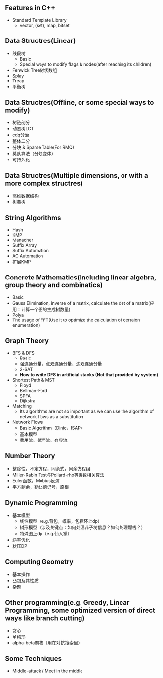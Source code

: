 ## Features in C++
- Standard Template Library
  - vector, (set), map, bitset

## Data Structres(Linear)
- 线段树
  - Basic
  - Special ways to modify flags & nodes(after reaching its children)
- Fenwick Tree树状数组
- Splay
- Treap
- 平衡树

## Data Structres(Offline, or some special ways to modify)
- 树链剖分
- 动态树LCT
- cdq分治
- 整体二分
- 分块 & Sparse Table(For RMQ)
- 莫队算法（分块变体）
- 可持久化

## Data Structres(Multiple dimensions, or with a more complex structres)
- 高维数据结构
- 树套树

## String Algorithms
- Hash
- KMP
- Manacher
- Suffix Array
- Suffix Automation
- AC Automation
- 扩展KMP

## Concrete Mathematics(Including linear algebra, group theory and combinatics)
- Basic
- Gauss Elimination, inverse of a matrix, calculate the det of a matrix(应用：计算一个图的生成树数量)
- Polya
- The usage of FFT(Use it to optimize the calculation of certaion enumeration)

## Graph Theory
- BFS & DFS
  - Basic
  - 强连通分量，点双连通分量，边双连通分量
  - 2-SAT
  - **How to write DFS in artificial stacks (Not that provided by system)**
- Shortest Path & MST
  - Floyd
  - Bellman-Ford
  - SPFA
  - Dijkstra
- Matching
  - Its algorithms are not so important as we can use the algorithm of network flows as a substitution
- Network Flows
  - Basic Algorithm（Dinic，ISAP）
  - 基本模型
  - 费用流、循环流、有界流
## Number Theory
- 整除性，不定方程，同余式，同余方程组
- Miller-Rabin Test与Pollard-rho等素数相关算法
- Euler函数，Mobius反演
- 平方剩余，勒让德记号，原根
## Dynamic Programming
- 基本模型
  - 线性模型（e.g.背包，概率，包括环上dp）
  - 树形模型（涉及关键点：如何处理非子树信息？如何处理爆栈？）
  - 特殊图上dp（e.g.仙人掌）
- 斜率优化
- 状压DP
## Computing Geometry
- 基本操作
- 凸包及其性质
- 杂题
  
## Other programming(e.g. Greedy, Linear Programming, some optimized version of direct ways like branch cutting)
  - 贪心
  - 单纯形
  - alpha-beta剪枝（用在对抗搜索里）
  
## Some Techniques
- Middle-attack / Meet in the middle
